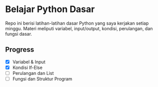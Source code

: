 # Belajar Python Dasar

Repo ini berisi latihan-latihan dasar Python yang saya kerjakan setiap minggu. Materi meliputi variabel, input/output, kondisi, perulangan, dan fungsi dasar.

## Progress
- [x] Variabel & Input
- [x] Kondisi If-Else
- [ ] Perulangan dan List
- [ ] Fungsi dan Struktur Program
